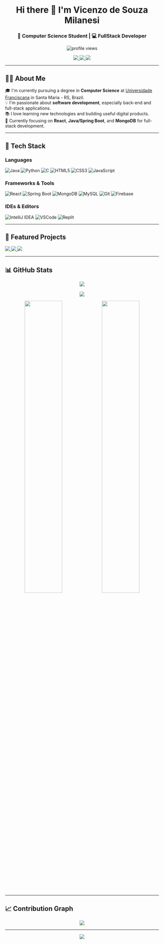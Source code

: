 <!-- Header -->
<h1 align="center">Hi there 👋 I'm Vicenzo de Souza Milanesi</h1>
<h3 align="center">🚀 Computer Science Student | 💻 FullStack Developer</h3>
<p align="center">
  <img src="https://komarev.com/ghpvc/?username=vitfbpa&label=Visitors&color=0e75b6&style=flat" alt="profile views" />
</p>
<p align="center">
  <a href="https://x.com/victfbpa" target="_blank">
    <img src="https://img.shields.io/badge/Twitter-%231DA1F2.svg?&style=for-the-badge&logo=Twitter&logoColor=white" />
  </a>
  <a href="https://instagram.com/vicenzodsouza_" target="_blank">
    <img src="https://img.shields.io/badge/Instagram-%23E4405F.svg?&style=for-the-badge&logo=instagram&logoColor=white" />
  </a>
  <a href="mailto:vicenzo.milanesi@ufn.edu.br">
    <img src="https://img.shields.io/badge/Email-D14836?style=for-the-badge&logo=gmail&logoColor=white" />
  </a>
</p>

---

## 👨‍💻 About Me

🎓 I'm currently pursuing a degree in **Computer Science** at [Universidade Franciscana](https://www.ufn.edu.br/site/) in Santa Maria - RS, Brazil.  
💡 I'm passionate about **software development**, especially back-end and full-stack applications.  
📚 I love learning new technologies and building useful digital products.  
🎯 Currently focusing on **React**, **Java/Spring Boot**, and **MongoDB** for full-stack development.

---

## 🧰 Tech Stack

### Languages
![Java](https://img.shields.io/badge/Java-%23ED8B00.svg?style=flat-square&logo=openjdk&logoColor=white)
![Python](https://img.shields.io/badge/Python-3670A0?style=flat-square&logo=python&logoColor=ffdd54)
![C](https://img.shields.io/badge/C-%2300599C.svg?style=flat-square&logo=c&logoColor=white)
![HTML5](https://img.shields.io/badge/HTML5-%23E34F26.svg?style=flat-square&logo=html5&logoColor=white)
![CSS3](https://img.shields.io/badge/CSS3-%231572B6.svg?style=flat-square&logo=css3&logoColor=white)
![JavaScript](https://img.shields.io/badge/JavaScript-%23F7DF1E.svg?style=flat-square&logo=javascript&logoColor=black)

### Frameworks & Tools
![React](https://img.shields.io/badge/React-%2320232a.svg?style=flat-square&logo=react&logoColor=%2361DAFB)
![Spring Boot](https://img.shields.io/badge/Spring_Boot-6DB33F?style=flat-square&logo=spring-boot&logoColor=white)
![MongoDB](https://img.shields.io/badge/MongoDB-%234ea94b.svg?style=flat-square&logo=mongodb&logoColor=white)
![MySQL](https://img.shields.io/badge/MySQL-%2300f.svg?style=flat-square&logo=mysql&logoColor=white)
![Git](https://img.shields.io/badge/Git-%23F05033.svg?style=flat-square&logo=git&logoColor=white)
![Firebase](https://img.shields.io/badge/Firebase-%23039BE5.svg?style=flat-square&logo=firebase)

### IDEs & Editors
![IntelliJ IDEA](https://img.shields.io/badge/IntelliJIDEA-%23000000.svg?style=for-the-badge&logo=intellij-idea&logoColor=white)
![VSCode](https://img.shields.io/badge/VS%20Code-%23007ACC.svg?style=for-the-badge&logo=visual-studio-code&logoColor=white)
![Replit](https://img.shields.io/badge/Replit-%23000000.svg?style=for-the-badge&logo=replit&logoColor=white)

---

## 📂 Featured Projects

<p align="left">
  <a href="https://github.com/vitfbpa/Projeto-de-Software">
    <img src="https://github-readme-stats.vercel.app/api/pin/?username=vitfbpa&repo=Projeto-De-Software&theme=github_dark&border_color=7F3FBF" />
  </a>
  <a href="https://github.com/vitfbpa/vitfbpa">
    <img src="https://github-readme-stats.vercel.app/api/pin/?username=vitfbpa&repo=vitfbpa&theme=github_dark&border_color=7F3FBF" />
  </a>
  <a href="https://github.com/vitfbpa/PortfolioVit">
    <img src="https://github-readme-stats.vercel.app/api/pin/?username=vitfbpa&repo=PortfolioVit&theme=github_dark&border_color=7F3FBF" />
  </a>
</p>

---

## 📊 GitHub Stats

<p align="center">
  <img src="https://github-readme-streak-stats.herokuapp.com/?user=vitfbpa&theme=github-dark-blue&border=7F3FBF" />
  <br/><br/>
  <img src="https://github-profile-summary-cards.vercel.app/api/cards/profile-details?username=vitfbpa&theme=github_dark" />
</p>

<p align="center">
  <img src="https://denvercoder1-github-readme-stats.vercel.app/api?username=vitfbpa&show_icons=true&count_private=true&theme=react&border_color=7F3FBF&bg_color=0D1117&title_color=F85D7F&icon_color=F8D866" width="49.5%" />
  <img src="https://denvercoder1-github-readme-stats.vercel.app/api/top-langs/?username=vitfbpa&langs_count=8&layout=compact&theme=react&border_color=7F3FBF&bg_color=0D1117&title_color=F85D7F&icon_color=F8D866" width="49.5%" />
</p>

---

## 📈 Contribution Graph

<p align="center">
  <img src="https://github-readme-activity-graph.vercel.app/graph?username=vitfbpa&custom_title=GitHub%20Activity%20Graph&theme=react-dark&bg_color=0D1117&color=7F3FBF&line=7F3FBF&point=FFFFFF&area=true" />
</p>

---

<p align="center">
  <a href="https://github.com/vitfbpa?tab=repositories">
    <img src="https://img.shields.io/badge/-See%20My%20Repositories-0D1117?style=for-the-badge&logo=github&logoColor=white&color=7F3FBF" />
  </a>
</p>
